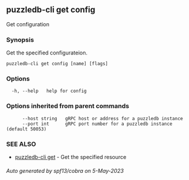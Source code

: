## puzzledb-cli get config

Get configuration

### Synopsis

Get the specified configurateion.

```
puzzledb-cli get config [name] [flags]
```

### Options

```
  -h, --help   help for config
```

### Options inherited from parent commands

```
      --host string   gRPC host or address for a puzzledb instance
      --port int      gRPC port number for a puzzledb instance (default 50053)
```

### SEE ALSO

* [puzzledb-cli get](puzzledb-cli_get.md)	 - Get the specified resource

###### Auto generated by spf13/cobra on 5-May-2023
